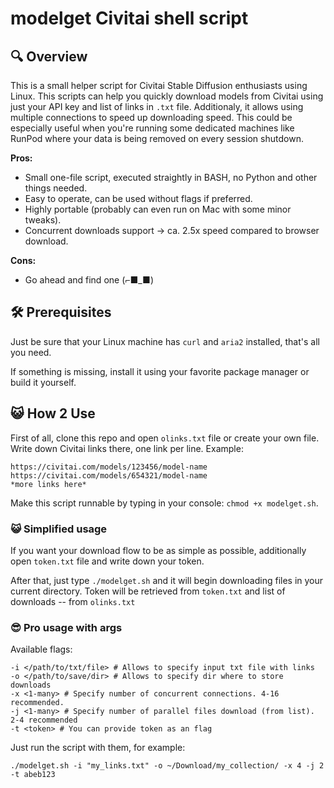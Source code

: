 # modelget Civitai shell script

## 🔍 Overview

This is a small helper script for Civitai Stable Diffusion enthusiasts using Linux.
This scripts can help you quickly download models from Civitai using just your API key and list of links in `.txt` file. Additionaly, it allows using multiple connections to speed up downloading speed. This could be especially useful when you're running some dedicated machines like RunPod where your data is being removed on every session shutdown.

**Pros:**

+ Small one-file script, executed straightly in BASH, no Python and other things needed.
+ Easy to operate, can be used without flags if preferred.
+ Highly portable (probably can even run on Mac with some minor tweaks).
+ Concurrent downloads support -> ca. 2.5x speed compared to browser download.

**Cons:**

- Go ahead and find one (⌐■_■)

## 🛠️ Prerequisites

Just be sure that your Linux machine has `curl` and `aria2` installed, that's all you need.

If something is missing, install it using your favorite package manager or build it yourself.

## 😺 How 2 Use

First of all, clone this repo and open `olinks.txt` file or create your own file.
Write down Civitai links there, one link per line. Example:

```
https://civitai.com/models/123456/model-name
https://civitai.com/models/654321/model-name
*more links here*
```

Make this script runnable by typing in your console:
`chmod +x modelget.sh`.

### 😺 Simplified usage

If you want your download flow to be as simple as possible, additionally open `token.txt` file and write down your token.

After that, just type `./modelget.sh` and it will begin downloading files in your current directory. Token will be retrieved from `token.txt` and list of downloads -- from `olinks.txt`


### 😎 Pro usage with args

Available flags:

```
-i </path/to/txt/file> # Allows to specify input txt file with links
-o </path/to/save/dir> # Allows to specify dir where to store downloads
-x <1-many> # Specify number of concurrent connections. 4-16 recommended.
-j <1-many> # Specify number of parallel files download (from list). 2-4 recommended
-t <token> # You can provide token as an flag
```

Just run the script with them, for example:

`./modelget.sh -i "my_links.txt" -o ~/Download/my_collection/ -x 4 -j 2 -t abeb123`
